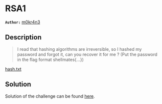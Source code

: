 # RSA1

**`Author:`** [m0kr4n3](https://github.com/m0kr4n3/)

## Description

> I read that hashing algorithms are irreversible, so I hashed my password and forgot it, can you recover it for me ?
    (Put the password in the flag format  shellmates{...})

[hash.txt](hash.txt)

## Solution

Solution of the challenge can be found [here](solution/).
